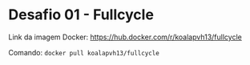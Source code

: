 # Desafio 01 - Fullcycle 

Link da imagem Docker: https://hub.docker.com/r/koalapvh13/fullcycle

Comando: ```docker pull koalapvh13/fullcycle```